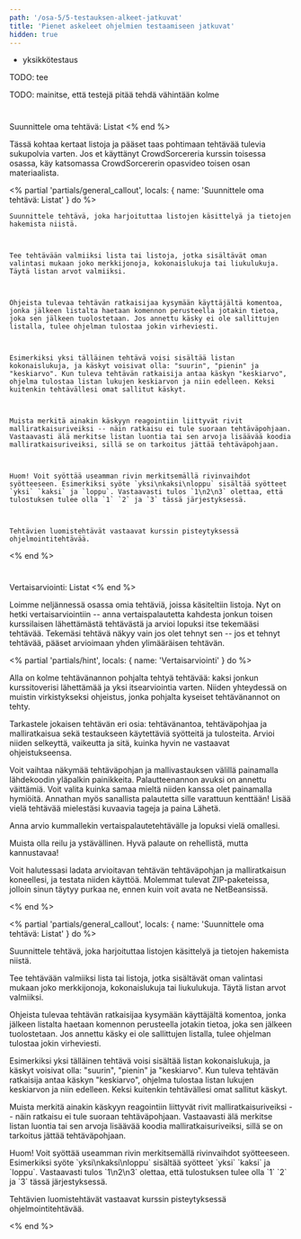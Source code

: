 ```yaml
---
path: '/osa-5/5-testauksen-alkeet-jatkuvat'
title: 'Pienet askeleet ohjelmien testaamiseen jatkuvat'
hidden: true
---
```



<text-box variant='learningObjectives' name='Oppimistavoitteet'>

- yksikkötestaus

</text-box>




TODO: tee


TODO: mainitse, että testejä pitää tehdä vähintään kolme

<crowdsorcerer id='23'></crowdsorcerer>

<crowdsorcerer id='24'></crowdsorcerer>

#
  Suunnittele oma tehtävä: Listat
<% end %>


  Tässä kohtaa kertaat listoja ja pääset taas pohtimaan tehtävää tulevia sukupolvia varten. Jos et käyttänyt CrowdSorcereria kurssin toisessa osassa, käy katsomassa CrowdSorcererin opasvideo toisen osan materiaalista.


<% partial 'partials/general_callout', locals: { name: 'Suunnittele oma tehtävä: Listat' } do %>

    Suunnittele tehtävä, joka harjoituttaa listojen käsittelyä ja tietojen hakemista niistä.



    Tee tehtävään valmiiksi lista tai listoja, jotka sisältävät oman valintasi mukaan joko merkkijonoja, kokonaislukuja tai liukulukuja. Täytä listan arvot valmiiksi.



    Ohjeista tulevaa tehtävän ratkaisijaa kysymään käyttäjältä komentoa, jonka jälkeen listalta haetaan komennon perusteella jotakin tietoa, joka sen jälkeen tuolostetaan. Jos annettu käsky ei ole sallittujen listalla, tulee ohjelman tulostaa jokin virheviesti.



    Esimerkiksi yksi tälläinen tehtävä voisi sisältää listan kokonaislukuja, ja käskyt voisivat olla: "suurin", "pienin" ja "keskiarvo". Kun tuleva tehtävän ratkaisija antaa käskyn "keskiarvo", ohjelma tulostaa listan lukujen keskiarvon ja niin edelleen. Keksi kuitenkin tehtävällesi omat sallitut käskyt.



    Muista merkitä ainakin käskyyn reagointiin liittyvät rivit malliratkaisuriveiksi -- näin ratkaisu ei tule suoraan tehtäväpohjaan. Vastaavasti älä merkitse listan luontia tai sen arvoja lisäävää koodia malliratkaisuriveiksi, sillä se on tarkoitus jättää tehtäväpohjaan.



    Huom! Voit syöttää useamman rivin merkitsemällä rivinvaihdot syötteeseen. Esimerkiksi syöte `yksi\nkaksi\nloppu` sisältää syötteet `yksi` `kaksi` ja `loppu`. Vastaavasti tulos `1\n2\n3` olettaa, että tulostuksen tulee olla `1` `2` ja `3` tässä järjestyksessä.



    Tehtävien luomistehtävät vastaavat kurssin pisteytyksessä ohjelmointitehtävää.


<% end %>





#
  Vertaisarviointi: Listat
<% end %>

<p>
  Loimme neljännessä osassa omia tehtäviä, joissa käsiteltiin listoja. Nyt on hetki vertaisarviointiin -- anna vertaispalautetta kahdesta jonkun toisen kurssilaisen lähettämästä tehtävästä ja arvioi lopuksi itse tekemääsi tehtävää. Tekemäsi tehtävä näkyy vain jos olet tehnyt sen -- jos et tehnyt tehtävää, pääset arvioimaan yhden ylimääräisen tehtävän.
</p>


<% partial 'partials/hint', locals: { name: 'Vertaisarviointi' } do %>

  <p>
    Alla on kolme tehtävänannon pohjalta tehtyä tehtävää: kaksi jonkun kurssitoverisi lähettämää ja yksi itsearviointia varten. Niiden yhteydessä on muistin virkistykseksi ohjeistus, jonka pohjalta kyseiset tehtävänannot on tehty.
  </p>

  <p>
    Tarkastele jokaisen tehtävän eri osia: tehtävänantoa, tehtäväpohjaa ja malliratkaisua sekä testaukseen käytettäviä syötteitä ja tulosteita. Arvioi niiden selkeyttä, vaikeutta ja sitä, kuinka hyvin ne vastaavat ohjeistukseensa.
  </p>

  <p>
    Voit vaihtaa näkymää tehtäväpohjan ja mallivastauksen välillä painamalla lähdekoodin yläpalkin painikkeita. Palautteenannon avuksi on annettu väittämiä. Voit valita kuinka samaa mieltä niiden kanssa olet painamalla hymiöitä. Annathan myös sanallista palautetta sille varattuun kenttään! Lisää vielä tehtävää mielestäsi kuvaavia tageja ja paina Lähetä.
  </p>

  <p>
    Anna arvio kummallekin vertaispalautetehtävälle ja lopuksi vielä omallesi.
  </p>

  <p>
    Muista olla reilu ja ystävällinen. Hyvä palaute on rehellistä, mutta kannustavaa!
  </p>

  <p>
    Voit halutessasi ladata arvioitavan tehtävän tehtäväpohjan ja malliratkaisun koneellesi, ja testata niiden käyttöä. Molemmat tulevat ZIP-paketeissa, jolloin sinun täytyy purkaa ne, ennen kuin voit avata ne NetBeansissä.
  </p>

<% end %>

<% partial 'partials/general_callout', locals: { name: 'Suunnittele oma tehtävä: Listat' } do %>
  <p>
    Suunnittele tehtävä, joka harjoituttaa listojen käsittelyä ja tietojen hakemista niistä.
  </p>

  <p>
    Tee tehtävään valmiiksi lista tai listoja, jotka sisältävät oman valintasi mukaan joko merkkijonoja, kokonaislukuja tai liukulukuja. Täytä listan arvot valmiiksi.
  </p>

  <p>
    Ohjeista tulevaa tehtävän ratkaisijaa kysymään käyttäjältä komentoa, jonka jälkeen listalta haetaan komennon perusteella jotakin tietoa, joka sen jälkeen tuolostetaan. Jos annettu käsky ei ole sallittujen listalla, tulee ohjelman tulostaa jokin virheviesti.
  </p>

  <p>
    Esimerkiksi yksi tälläinen tehtävä voisi sisältää listan kokonaislukuja, ja käskyt voisivat olla: "suurin", "pienin" ja "keskiarvo". Kun tuleva tehtävän ratkaisija antaa käskyn "keskiarvo", ohjelma tulostaa listan lukujen keskiarvon ja niin edelleen. Keksi kuitenkin tehtävällesi omat sallitut käskyt.
  </p>

  <p>
    Muista merkitä ainakin käskyyn reagointiin liittyvät rivit malliratkaisuriveiksi -- näin ratkaisu ei tule suoraan tehtäväpohjaan. Vastaavasti älä merkitse listan luontia tai sen arvoja lisäävää koodia malliratkaisuriveiksi, sillä se on tarkoitus jättää tehtäväpohjaan.
  </p>

  <p>
    Huom! Voit syöttää useamman rivin merkitsemällä rivinvaihdot syötteeseen. Esimerkiksi syöte `yksi\nkaksi\nloppu` sisältää syötteet `yksi` `kaksi` ja `loppu`. Vastaavasti tulos `1\n2\n3` olettaa, että tulostuksen tulee olla `1` `2` ja `3` tässä järjestyksessä.
  </p>

  <p>
    Tehtävien luomistehtävät vastaavat kurssin pisteytyksessä ohjelmointitehtävää.
  </p>

<% end %>

<div class='crowdsorcerer-widget' data-assignment='11' peer-review data-exercises='3'></div>

